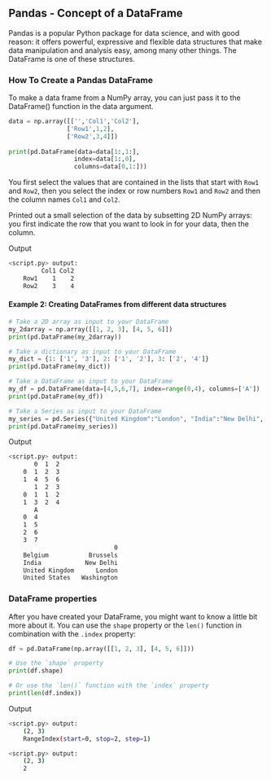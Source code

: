 ## Pandas - Concept of a DataFrame

Pandas is a popular Python package for data science, and with good reason: it offers powerful, expressive and flexible data structures that make data manipulation and analysis easy, among many other things. The DataFrame is one of these structures.

### How To Create a Pandas DataFrame

To make a data frame from a NumPy array, you can just pass it to the DataFrame() function in the data argument.

```python
data = np.array([['','Col1','Col2'],
                ['Row1',1,2],
                ['Row2',3,4]])
                
print(pd.DataFrame(data=data[1:,1:],
                  index=data[1:,0],
                  columns=data[0,1:]))
```

You first select the values that are contained in the lists that start with `Row1` and `Row2`, then you select the index or row numbers `Row1` and `Row2` and then the column names `Col1` and `Col2`.

Printed out a small selection of the data by subsetting 2D NumPy arrays: you first indicate the row that you want to look in for your data, then the column.

Output

```bash
<script.py> output:
         Col1 Col2
    Row1    1    2
    Row2    3    4
```

#### Example 2: Creating DataFrames from different data structures

```python
# Take a 2D array as input to your DataFrame 
my_2darray = np.array([[1, 2, 3], [4, 5, 6]])
print(pd.DataFrame(my_2darray))

# Take a dictionary as input to your DataFrame 
my_dict = {1: ['1', '3'], 2: ['1', '2'], 3: ['2', '4']}
print(pd.DataFrame(my_dict))

# Take a DataFrame as input to your DataFrame 
my_df = pd.DataFrame(data=[4,5,6,7], index=range(0,4), columns=['A'])
print(pd.DataFrame(my_df))

# Take a Series as input to your DataFrame
my_series = pd.Series({"United Kingdom":"London", "India":"New Delhi", "United States":"Washington", "Belgium":"Brussels"})
print(pd.DataFrame(my_series))
```

Output

```bash
<script.py> output:
       0  1  2
    0  1  2  3
    1  4  5  6
       1  2  3
    0  1  1  2
    1  3  2  4
       A
    0  4
    1  5
    2  6
    3  7
                             0
    Belgium           Brussels
    India            New Delhi
    United Kingdom      London
    United States   Washington
```

### DataFrame properties

After you have created your DataFrame, you might want to know a little bit more about it. You can use the `shape` property or the `len()` function in combination with the `.index` property:

```python
df = pd.DataFrame(np.array([[1, 2, 3], [4, 5, 6]]))

# Use the `shape` property
print(df.shape)

# Or use the `len()` function with the `index` property
print(len(df.index))
```

Output

```bash
<script.py> output:
    (2, 3)
    RangeIndex(start=0, stop=2, step=1)

<script.py> output:
    (2, 3)
    2

```



